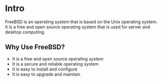 # Intro

FreeBSD is an operating system that is based on the Unix operating system. It is a free and open source operating system that is used for server and desktop computing.

## Why Use FreeBSD?

- It is a free and open source operating system
- It is a secure and reliable operating system
- It is easy to install and configure
- It is easy to upgrade and maintain
